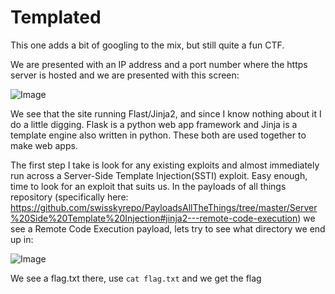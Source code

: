 Templated
=========

This one adds a bit of googling to the mix, but still quite a fun CTF.

We are presented with an IP address and a port number where the https server is hosted and we are presented with this screen:

![Image](/.png)

We see that the site running Flast/Jinja2, and since I know nothing about it I do a little digging.
Flask is a python web app framework and Jinja is a template engine also written in python. These both are used together to make web apps.

The first step I take is look for any existing exploits and almost immediately run across a Server-Side Template Injection(SSTI) exploit. Easy enough, time to look for an exploit that suits us. In the payloads of all things repository (specifically here: https://github.com/swisskyrepo/PayloadsAllTheThings/tree/master/Server%20Side%20Template%20Injection#jinja2---remote-code-execution) we see a Remote Code Execution payload, lets try to see what directory we end up in:

![Image](/.png)

We see a flag.txt there, use `cat flag.txt` and we get the flag
